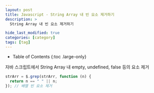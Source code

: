 ```yaml
---
layout: post
title: Javascript - String Array 내 빈 요소 제거하기
description: >
  String Array 내 빈 요소 제거하기

hide_last_modified: true
categories: [category]
tags: [tag]
---
```


- Table of Contents
{:toc .large-only}

자바 스크립트에서 String Array 내 empty, undefined, false 등의 요소 제거

```js
strArr = $.grep(strArr, function (n) {
  return n == " " || n;
}); // 배열 빈 요소 제거
```
